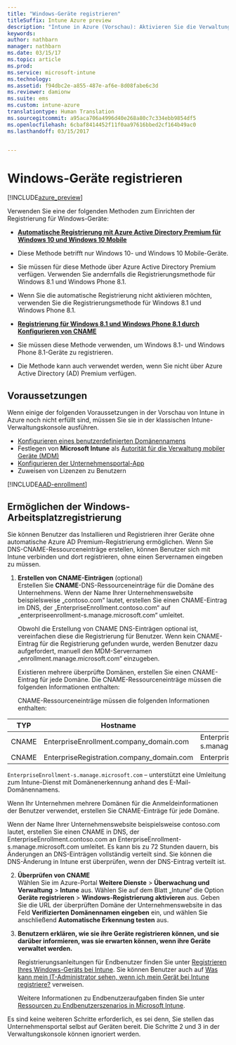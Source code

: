 ```yaml
---
title: "Windows-Geräte registrieren"
titleSuffix: Intune Azure preview
description: "Intune in Azure (Vorschau): Aktivieren Sie die Verwaltung mobiler Geräte (Mobile Device Management, MDM) für Windows-Geräte in Intune."
keywords: 
author: nathbarn
manager: nathbarn
ms.date: 03/15/17
ms.topic: article
ms.prod: 
ms.service: microsoft-intune
ms.technology: 
ms.assetid: f94dbc2e-a855-487e-af6e-8d08fabe6c3d
ms.reviewer: damionw
ms.suite: ems
ms.custom: intune-azure
translationtype: Human Translation
ms.sourcegitcommit: a95aca706a4996d40e268a80c7c334ebb9854df5
ms.openlocfilehash: 6cbaf8414452f11f0aa97616bbed2cf164b49ac0
ms.lasthandoff: 03/15/2017


---
```


# <a name="enroll-windows-devices"></a>Windows-Geräte registrieren

[!INCLUDE[azure_preview](../includes/azure_preview.md)]

Verwenden Sie eine der folgenden Methoden zum Einrichten der Registrierung für Windows-Geräte:

- [**Automatische Registrierung mit Azure Active Directory Premium für Windows 10 und Windows 10 Mobile**](#set-up-windows-10-and-windows-10-mobile-automatic-enrollment-with-azure-active-directory-premium)
 -  Diese Methode betrifft nur Windows 10- und Windows 10 Mobile-Geräte.
 -  Sie müssen für diese Methode über Azure Active Directory Premium verfügen. Verwenden Sie andernfalls die Registrierungsmethode für Windows 8.1 und Windows Phone 8.1.
 -  Wenn Sie die automatische Registrierung nicht aktivieren möchten, verwenden Sie die Registrierungsmethode für Windows 8.1 und Windows Phone 8.1.

- [**Registrierung für Windows 8.1 und Windows Phone 8.1 durch Konfigurieren von CNAME**](#simplify-enrollment-by-configuring-cname)
 - Sie müssen diese Methode verwenden, um Windows 8.1- und Windows Phone 8.1-Geräte zu registrieren.
 - Die Methode kann auch verwendet werden, wenn Sie nicht über Azure Active Directory (AD) Premium verfügen.


## <a name="prerequisites"></a>Voraussetzungen

Wenn einige der folgenden Voraussetzungen in der Vorschau von Intune in Azure noch nicht erfüllt sind, müssen Sie sie in der klassischen Intune-Verwaltungskonsole ausführen.

- [Konfigurieren eines benutzerdefinierten Domänennamens](https://docs.microsoft.com/intune/get-started/start-with-a-paid-subscription-to-microsoft-intune-step-2)
- Festlegen von **Microsoft Intune** als [Autorität für die Verwaltung mobiler Geräte (MDM)](set-mdm-authority.md)
- [Konfigurieren der Unternehmensportal-App](/intune-azure/manage-apps/company-portal-app.md)
- Zuweisen von Lizenzen zu Benutzern

[!INCLUDE[AAD-enrollment](../includes/win10-automatic-enrollment-aad.md)]

## <a name="enable-windows-workplace-enrollment"></a>Ermöglichen der Windows-Arbeitsplatzregistrierung

Sie können Benutzer das Installieren und Registrieren ihrer Geräte ohne automatische Azure AD Premium-Registrierung ermöglichen. Wenn Sie DNS-CNAME-Ressourceneinträge erstellen, können Benutzer sich mit Intune verbinden und dort registrieren, ohne einen Servernamen eingeben zu müssen.

1. **Erstellen von CNAME-Einträgen** (optional)<br>
 Erstellen Sie **CNAME**-DNS-Ressourceneinträge für die Domäne des Unternehmens. Wenn der Name Ihrer Unternehmenswebsite beispielsweise „contoso.com“ lautet, erstellen Sie einen CNAME-Eintrag im DNS, der „EnterpriseEnrollment.contoso.com“ auf „enterpriseenrollment-s.manage.microsoft.com“ umleitet.

    Obwohl die Erstellung von CNAME DNS-Einträgen optional ist, vereinfachen diese die Registrierung für Benutzer. Wenn kein CNAME-Eintrag für die Registrierung gefunden wurde, werden Benutzer dazu aufgefordert, manuell den MDM-Servernamen „enrollment.manage.microsoft.com“ einzugeben.

    Existieren mehrere überprüfte Domänen, erstellen Sie einen CNAME-Eintrag für jede Domäne. Die CNAME-Ressourceneinträge müssen die folgenden Informationen enthalten:

    CNAME-Ressourceneinträge müssen die folgenden Informationen enthalten:

  |TYP|Hostname|Verweist auf|TTL|
  |--------|-------------|-------------|-------|
  |CNAME|EnterpriseEnrollment.company_domain.com|EnterpriseEnrollment-s.manage.microsoft.com |1 Stunde|
  |CNAME|EnterpriseRegistration.company_domain.com|EnterpriseRegistration.windows.net|1 Stunde|

  `EnterpriseEnrollment-s.manage.microsoft.com` – unterstützt eine Umleitung zum Intune-Dienst mit Domänenerkennung anhand des E-Mail-Domänennamens.

  Wenn Ihr Unternehmen mehrere Domänen für die Anmeldeinformationen der Benutzer verwendet, erstellen Sie CNAME-Einträge für jede Domäne.

  Wenn der Name Ihrer Unternehmenswebsite beispielsweise contoso.com lautet, erstellen Sie einen CNAME in DNS, der EnterpriseEnrollment.contoso.com an EnterpriseEnrollment-s.manage.microsoft.com umleitet. Es kann bis zu 72 Stunden dauern, bis Änderungen an DNS-Einträgen vollständig verteilt sind. Sie können die DNS-Änderung in Intune erst überprüfen, wenn der DNS-Eintrag verteilt ist.

2.  **Überprüfen von CNAME**<br>Wählen Sie im Azure-Portal **Weitere Dienste** > **Überwachung und Verwaltung** > **Intune** aus. Wählen Sie auf dem Blatt „Intune“ die Option **Geräte registrieren** > **Windows-Registrierung aktivieren** aus. Geben Sie die URL der überprüften Domäne der Unternehmenswebsite in das Feld **Verifizierten Domänennamen eingeben** ein, und wählen Sie anschließend **Automatische Erkennung testen** aus.

3.  **Benutzern erklären, wie sie ihre Geräte registrieren können, und sie darüber informieren, was sie erwarten können, wenn ihre Geräte verwaltet werden.**

    Registrierungsanleitungen für Endbenutzer finden Sie unter [Registrieren Ihres Windows-Geräts bei Intune](https://docs.microsoft.com/intune/enduser/enroll-your-device-in-intune-windows). Sie können Benutzer auch auf [Was kann mein IT-Administrator sehen, wenn ich mein Gerät bei Intune registriere?](https://docs.microsoft.com/intune/enduser/what-can-your-it-administrator-see-when-you-enroll-your-device-in-intune-windows) verweisen.

    Weitere Informationen zu Endbenutzeraufgaben finden Sie unter [Ressourcen zu Endbenutzerszenarios in Microsoft Intune](https://docs.microsoft.com/intune/deploy-use/what-to-tell-your-end-users-about-using-microsoft-intune).

Es sind keine weiteren Schritte erforderlich, es sei denn, Sie stellen das Unternehmensportal selbst auf Geräten bereit.  Die Schritte 2 und 3 in der Verwaltungskonsole können ignoriert werden.


